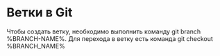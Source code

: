 # Ветки в Git
Чтобы создать ветку, необходимо выполнить команду git branch %BRANCH-NAME%.
Для перехода в ветку есть команда git checkout %BRANCH_NAME%
